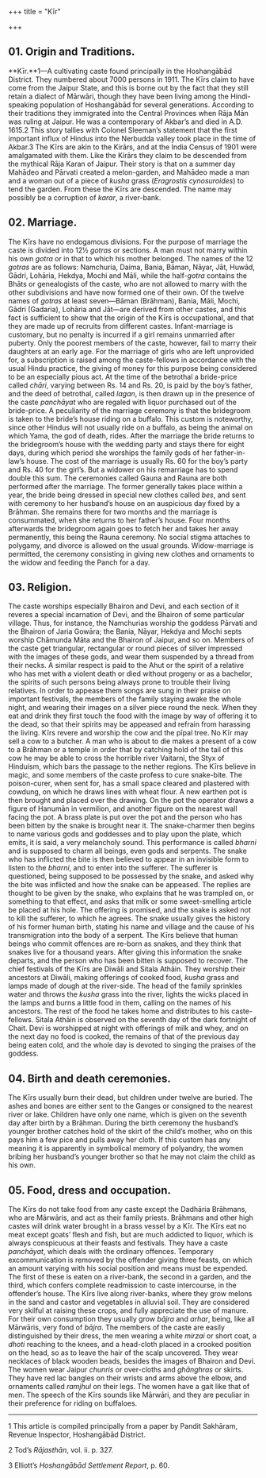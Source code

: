 +++
title = "Kīr"

+++

## 01. Origin and Traditions.

**Kīr.**1—A cultivating caste found principally in the Hoshangābād District. They numbered about 7000 persons in 1911. The Kīrs claim to have come from the Jaipur State, and this is borne out by the fact that they still retain a dialect of Mārwāri, though they have been living among the Hindi-speaking population of Hoshangābād for several generations. According to their traditions they immigrated into the Central Provinces when Rāja Mān was ruling at Jaipur. He was a contemporary of Akbar’s and died in A.D. 1615.2 This story tallies with Colonel Sleeman’s statement that the first important influx of Hindus into the Nerbudda valley took place in the time of Akbar.3 The Kīrs are akin to the Kirārs, and at the India Census of 1901 were amalgamated with them. Like the Kirārs they claim to be descended from the mythical Rāja Karan of Jaipur. Their story is that on a summer day Mahādeo and Pārvati created a melon-garden, and Mahādeo made a man and a woman out of a piece of *kusha* grass \(*Eragrostis cynosuroides*\) to tend the garden. From these the Kīrs are descended. The name may possibly be a corruption of *karar*, a river-bank.

## 02. Marriage.

The Kīrs have no endogamous divisions. For the purpose of marriage the caste is divided into 12½ *gotras* or sections. A man must not marry within his own *gotra* or in that to which his mother belonged. The names of the 12 *gotras* are as follows: Namchuria, Daima, Bania, Bāman, Nāyar, Jāt, Huwād, Gādri, Lohāria, Hekdya, Mochi and Māli, while the half-*gotra* contains the Bhāts or genealogists of the caste, who are not allowed to marry with the other subdivisions and have now formed one of their own. Of the twelve names of *gotras* at least seven—Bāman \(Brāhman\), Bania, Māli, Mochi, Gādri \(Gadaria\), Lohāria and Jāt—are derived from other castes, and this fact is sufficient to show that the origin of the Kīrs is occupational, and that they are made up of recruits from different castes. Infant-marriage is customary, but no penalty is incurred if a girl remains unmarried after puberty. Only the poorest members of the caste, however, fail to marry their daughters at an early age. For the marriage of girls who are left unprovided for, a subscription is raised among the caste-fellows in accordance with the usual Hindu practice, the giving of money for this purpose being considered to be an especially pious act. At the time of the betrothal a bride-price called *chāri*, varying between Rs. 14 and Rs. 20, is paid by the boy’s father, and the deed of betrothal, called *lagan*, is then drawn up in the presence of the caste *panchāyat* who are regaled with liquor purchased out of the bride-price. A peculiarity of the marriage ceremony is that the bridegroom is taken to the bride’s house riding on a buffalo. This custom is noteworthy, since other Hindus will not usually ride on a buffalo, as being the animal on which Yama, the god of death, rides. After the marriage the bride returns to the bridegroom’s house with the wedding party and stays there for eight days, during which period she worships the family gods of her father-in-law’s house. The cost of the marriage is usually Rs. 60 for the boy’s party and Rs. 40 for the girl’s. But a widower on his remarriage has to spend double this sum. The ceremonies called Gauna and Rauna are both performed after the marriage. The former generally takes place within a year, the bride being dressed in special new clothes called *bes*, and sent with ceremony to her husband’s house on an auspicious day fixed by a Brāhman. She remains there for two months and the marriage is consummated, when she returns to her father’s house. Four months afterwards the bridegroom again goes to fetch her and takes her away permanently, this being the Rauna ceremony. No social stigma attaches to polygamy, and divorce is allowed on the usual grounds. Widow-marriage is permitted, the ceremony consisting in giving new clothes and ornaments to the widow and feeding the Panch for a day.

## 03. Religion.

The caste worships especially Bhairon and Devi, and each section of it reveres a special incarnation of Devi, and the Bhairon of some particular village. Thus, for instance, the Namchurias worship the goddess Pārvati and the Bhairon of Jaria Gowāra; the Bania, Nāyar, Hekdya and Mochi septs worship Chāmunda Māta and the Bhairon of Jaipur, and so on. Members of the caste get triangular, rectangular or round pieces of silver impressed with the images of these gods, and wear them suspended by a thread from their necks. A similar respect is paid to the Ahut or the spirit of a relative who has met with a violent death or died without progeny or as a bachelor, the spirits of such persons being always prone to trouble their living relatives. In order to appease them songs are sung in their praise on important festivals, the members of the family staying awake the whole night, and wearing their images on a silver piece round the neck. When they eat and drink they first touch the food with the image by way of offering it to the dead, so that their spirits may be appeased and refrain from harassing the living. Kīrs revere and worship the cow and the pīpal tree. No Kīr may sell a cow to a butcher. A man who is about to die makes a present of a cow to a Brāhman or a temple in order that by catching hold of the tail of this cow he may be able to cross the horrible river Vaitarni, the Styx of Hinduism, which bars the passage to the nether regions. The Kīrs believe in magic, and some members of the caste profess to cure snake-bite. The poison-curer, when sent for, has a small space cleared and plastered with cowdung, on which he draws lines with wheat flour. A new earthen pot is then brought and placed over the drawing. On the pot the operator draws a figure of Hanumān in vermilion, and another figure on the nearest wall facing the pot. A brass plate is put over the pot and the person who has been bitten by the snake is brought near it. The snake-charmer then begins to name various gods and goddesses and to play upon the plate, which emits, it is said, a very melancholy sound. This performance is called *bharni* and is supposed to charm all beings, even gods and serpents. The snake who has inflicted the bite is then believed to appear in an invisible form to listen to the *bharni*, and to enter into the sufferer. The sufferer is questioned, being supposed to be possessed by the snake, and asked why the bite was inflicted and how the snake can be appeased. The replies are thought to be given by the snake, who explains that he was trampled on, or something to that effect, and asks that milk or some sweet-smelling article be placed at his hole. The offering is promised, and the snake is asked not to kill the sufferer, to which he agrees. The snake usually gives the history of his former human birth, stating his name and village and the cause of his transmigration into the body of a serpent. The Kīrs believe that human beings who commit offences are re-born as snakes, and they think that snakes live for a thousand years. After giving this information the snake departs, and the person who has been bitten is supposed to recover. The chief festivals of the Kīrs are Diwāli and Sitala Athāin. They worship their ancestors at Diwāli, making offerings of cooked food, *kusha* grass and lamps made of dough at the river-side. The head of the family sprinkles water and throws the *kusha* grass into the river, lights the wicks placed in the lamps and burns a little food in them, calling on the names of his ancestors. The rest of the food he takes home and distributes to his caste-fellows. Sitala Athāin is observed on the seventh day of the dark fortnight of Chait. Devi is worshipped at night with offerings of milk and whey, and on the next day no food is cooked, the remains of that of the previous day being eaten cold, and the whole day is devoted to singing the praises of the goddess.

## 04. Birth and death ceremonies.

The Kīrs usually burn their dead, but children under twelve are buried. The ashes and bones are either sent to the Ganges or consigned to the nearest river or lake. Children have only one name, which is given on the seventh day after birth by a Brāhman. During the birth ceremony the husband’s younger brother catches hold of the skirt of the child’s mother, who on this pays him a few pice and pulls away her cloth. If this custom has any meaning it is apparently in symbolical memory of polyandry, the women bribing her husband’s younger brother so that he may not claim the child as his own.

## 05. Food, dress and occupation.

The Kīrs do not take food from any caste except the Dadhāria Brāhmans, who are Mārwāris, and act as their family priests. Brāhmans and other high castes will drink water brought in a brass vessel by a Kīr. The Kīrs eat no meat except goats’ flesh and fish, but are much addicted to liquor, which is always conspicuous at their feasts and festivals. They have a caste *panchāyat*, which deals with the ordinary offences. Temporary excommunication is removed by the offender giving three feasts, on which an amount varying with his social position and means must be expended. The first of these is eaten on a river-bank, the second in a garden, and the third, which confers complete readmission to caste intercourse, in the offender’s house. The Kīrs live along river-banks, where they grow melons in the sand and castor and vegetables in alluvial soil. They are considered very skilful at raising these crops, and fully appreciate the use of manure. For their own consumption they usually grow *bājra* and *arhar*, being, like all Mārwāris, very fond of *bājra*. The members of the caste are easily distinguished by their dress, the men wearing a white *mirzai* or short coat, a *dhoti* reaching to the knees, and a head-cloth placed in a crooked position on the head, so as to leave the hair of the scalp uncovered. They wear necklaces of black wooden beads, besides the images of Bhairon and Devi. The women wear Jaipur *chunris* or over-cloths and *ghānghras* or skirts. They have red lac bangles on their wrists and arms above the elbow, and ornaments called *ramjhul* on their legs. The women have a gait like that of men. The speech of the Kīrs sounds like Mārwāri, and they are peculiar in their preference for riding on buffaloes.

___________________

1 This article is compiled principally from a paper by Pandit Sakhāram, Revenue Inspector, Hoshangābād District.

2 Tod’s *Rājasthān*, vol. ii. p. 327.

3 Elliott’s *Hoshangābād Settlement Report*, p. 60.

